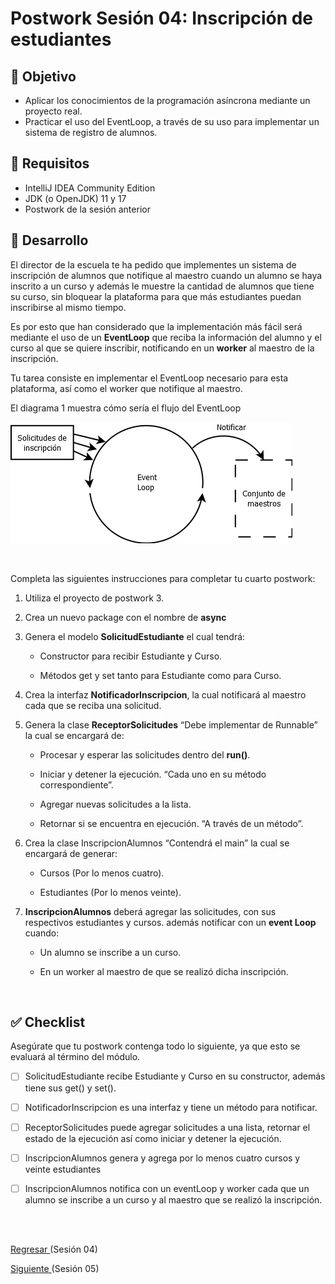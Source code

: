 # Postwork Sesión 04: Inscripción de estudiantes

## 🎩 Objetivo 

- Aplicar los conocimientos de la programación asíncrona mediante un proyecto real.
- Practicar el uso del EventLoop, a través de su uso para implementar un sistema de registro de alumnos.

## 🎯 Requisitos 

- IntelliJ IDEA Community Edition
- JDK (o OpenJDK) 11 y 17
- Postwork de la sesión anterior

## 🚀 Desarrollo

El director de la escuela te ha pedido que implementes un sistema de inscripción de alumnos que notifique al maestro cuando un alumno se haya inscrito a un curso y además le muestre la cantidad de alumnos que tiene su curso, sin bloquear la plataforma para que más estudiantes puedan inscribirse al mismo tiempo.

Es por esto que han considerado que la implementación más fácil será mediante el uso de un **EventLoop** que reciba la información del alumno y el curso al que se quiere inscribir, notificando en un **worker** al maestro de la inscripción.

Tu tarea consiste en implementar el EventLoop necesario para esta plataforma, así como el worker que notifique al maestro.

El diagrama 1 muestra cómo sería el flujo del EventLoop

![diagrama1](img/diagrama1.png)

<br/>

Completa las siguientes instrucciones para completar tu cuarto postwork:

1. Utiliza el proyecto de postwork 3.

2. Crea un nuevo package con el nombre de **async** 

3. Genera el modelo **SolicitudEstudiante** el cual tendrá:

    - Constructor para recibir Estudiante y Curso.

    - Métodos get y set tanto para Estudiante como para Curso.

4. Crea la interfaz **NotificadorInscripcion**, la cual notificará al maestro cada que se reciba una solicitud.

5. Genera la clase **ReceptorSolicitudes** “Debe implementar de Runnable” la cual se encargará de:

    - Procesar y esperar las solicitudes dentro del **run()**.

    - Iniciar y detener la ejecución. “Cada uno en su método correspondiente”.

    - Agregar nuevas solicitudes a la lista.

    - Retornar si se encuentra en ejecución. “A través de un método”.

6. Crea la clase InscripcionAlumnos “Contendrá el main” la cual se encargará de generar:

    - Cursos (Por lo menos cuatro).

    - Estudiantes (Por lo menos veinte).

7. **InscripcionAlumnos** deberá agregar las solicitudes, con sus respectivos estudiantes y cursos. además notificar con un **event Loop** cuando:

    - Un alumno se inscribe a un curso.

    - En un worker al maestro de que se realizó dicha inscripción.

<br/>

## ✅ Checklist 

Asegúrate que tu postwork contenga todo lo siguiente, ya que esto se evaluará al término del módulo.

- [ ] SolicitudEstudiante recibe Estudiante y Curso en su constructor, además tiene sus get() y set().

- [ ] NotificadorInscripcion es una interfaz y tiene un método para notificar.

- [ ] ReceptorSolicitudes puede agregar solicitudes a una lista, retornar el estado de la ejecución así como iniciar y detener la ejecución.

- [ ] InscripcionAlumnos genera y agrega por lo menos cuatro cursos y veinte estudiantes

- [ ] InscripcionAlumnos notifica con un eventLoop y worker cada que un alumno se inscribe a un curso y al maestro que se realizó la inscripción.

<br/>
<br/>

[Regresar ](../Readme.md)(Sesión 04)

[Siguiente ](../../Sesion-05/Readme.md)(Sesión 05)